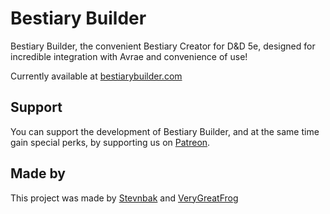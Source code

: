 # Bestiary Builder
Bestiary Builder, the convenient Bestiary Creator for D&D 5e, designed for incredible integration with Avrae and convenience of use!

Currently available at [bestiarybuilder.com](https://bestiarybuilder.com)

## Support
You can support the development of Bestiary Builder, and at the same time gain special perks, by supporting us on [Patreon](https://www.patreon.com/BestiaryBuilder).

## Made by
This project was made by [Stevnbak](https://github.com/Stevnbak) and [VeryGreatFrog](https://github.com/VeryGreatFrog)
